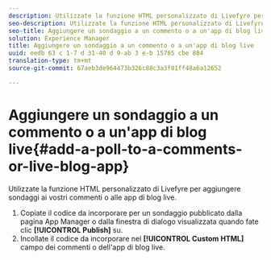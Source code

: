 ```yaml
---
description: Utilizzate la funzione HTML personalizzato di Livefyre per aggiungere sondaggi ai vostri commenti o alle app di blog live.
seo-description: Utilizzate la funzione HTML personalizzato di Livefyre per aggiungere sondaggi ai vostri commenti o alle app di blog live.
seo-title: Aggiungere un sondaggio a un commento o a un'app di blog live
solution: Experience Manager
title: Aggiungere un sondaggio a un commento o a un'app di blog live
uuid: eedb 63 c 1-7 d 31-40 d 9-ab 3 e-b 15765 cbe 804
translation-type: tm+mt
source-git-commit: 67aeb3de964473b326c88c3a3f81ff48a6a12652

---
```



# Aggiungere un sondaggio a un commento o a un&#39;app di blog live{#add-a-poll-to-a-comments-or-live-blog-app}

Utilizzate la funzione HTML personalizzato di Livefyre per aggiungere sondaggi ai vostri commenti o alle app di blog live.

1. Copiate il codice da incorporare per un sondaggio pubblicato dalla pagina App Manager o dalla finestra di dialogo visualizzata quando fate clic **[!UICONTROL Publish]** su.
1. Incollate il codice da incorporare nel **[!UICONTROL Custom HTML]** campo dei commenti o dell&#39;app di blog live.
